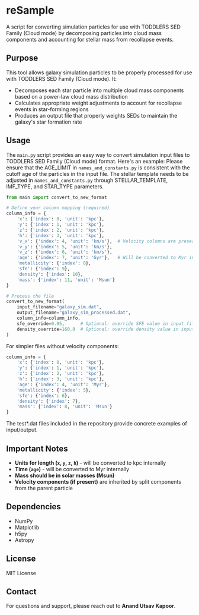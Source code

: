 # reSample
A script for converting simulation particles for use with TODDLERS SED Family (Cloud mode) by decomposing particles into cloud mass components and accounting for stellar mass from recollapse events.

## Purpose
This tool allows galaxy simulation particles to be properly processed for use with TODDLERS SED Family (Cloud mode). It:

- Decomposes each star particle into multiple cloud mass components based on a power-law cloud mass distribution
- Calculates appropriate weight adjustments to account for recollapse events in star-forming regions
- Produces an output file that properly weights SEDs to maintain the galaxy's star formation rate

## Usage
The `main.py` script provides an easy way to convert simulation input files to TODDLERS SED Family (Cloud mode) format. Here's an example:
Please ensure that the AGE_LIMIT in `names_and_constants.py` is consistent with the cutoff age of the particles in the input file.
The stellar template needs to be adjusted in  `names_and_constants.py` through STELLAR_TEMPLATE, IMF_TYPE, and STAR_TYPE parameters.

```python
from main import convert_to_new_format

# Define your column mapping (required)
column_info = {
    'x': {'index': 0, 'unit': 'kpc'},
    'y': {'index': 1, 'unit': 'kpc'},
    'z': {'index': 2, 'unit': 'kpc'},
    'h': {'index': 3, 'unit': 'kpc'},
    'v_x': {'index': 4, 'unit': 'km/s'},  # Velocity columns are preserved
    'v_y': {'index': 5, 'unit': 'km/s'},  
    'v_z': {'index': 6, 'unit': 'km/s'},
    'age': {'index': 7, 'unit': 'Gyr'},   # Will be converted to Myr internally
    'metallicity': {'index': 8},
    'sfe': {'index': 9},
    'density': {'index': 10},
    'mass': {'index': 11, 'unit': 'Msun'}
}

# Process the file
convert_to_new_format(
    input_filename="galaxy_sim.dat",
    output_filename="galaxy_sim_processed.dat",
    column_info=column_info,
    sfe_override=0.05,      # Optional: override SFE value in input file
    density_override=160.0  # Optional: override density value in input file
)
```

For simpler files without velocity components:

```python
column_info = {
    'x': {'index': 0, 'unit': 'kpc'},
    'y': {'index': 1, 'unit': 'kpc'},
    'z': {'index': 2, 'unit': 'kpc'},
    'h': {'index': 3, 'unit': 'kpc'},
    'age': {'index': 4, 'unit': 'Myr'},
    'metallicity': {'index': 5},
    'sfe': {'index': 6},
    'density': {'index': 7},
    'mass': {'index': 8, 'unit': 'Msun'}
}
```
The test*.dat files included in the repository provide concrete examples of input/output.

## Important Notes
- **Units for length (`x`, `y`, `z`, `h`)** - will be converted to kpc internally
- **Time (`age`)** - will be converted to Myr internally
- **Mass should be in solar masses (Msun)**
- **Velocity components (if present)** are inherited by split components from the parent particle

## Dependencies
- NumPy  
- Matplotlib  
- h5py  
- Astropy  

## License
MIT License

## Contact
For questions and support, please reach out to **Anand Utsav Kapoor**.


